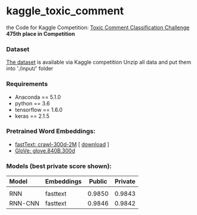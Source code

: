 # kaggle_toxic_comment
the Code for Kaggle Competition: [Toxic Comment Classification Challenge](https://www.kaggle.com/c/jigsaw-toxic-comment-classification-challenge)
**475th place in Competition**

### Dataset
[The dataset](https://www.kaggle.com/c/jigsaw-toxic-comment-classification-challenge/data) is available via Kaggle competition
Unzip all data and put them into './input/' folder

### Requirements
 * Anaconda == 5.1.0
 * python == 3.6
 * tensorflow == 1.6.0
 * keras == 2.1.5


### Pretrained Word Embeddings: 
  * [fastText: crawl-300d-2M](https://github.com/facebookresearch/fastText/blob/master/docs/english-vectors.md) \[ [download](https://s3-us-west-1.amazonaws.com/fasttext-vectors/crawl-300d-2M.vec.zip) \]
  * [GloVe: glove.840B.300d](https://nlp.stanford.edu/projects/glove/) 

### Models (best private score shown): 


| Model	| Embeddings | Public | Private	|
|:------ |:---------- | ------- | ------ |
| |
| RNN	| fasttext	| 0.9850	| 0.9843	|
| RNN-CNN | fasttext	| 0.9846	| 0.9842	|

